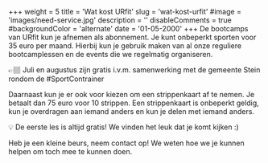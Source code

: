 +++
weight = 5
title = 'Wat kost URfit'
slug = 'wat-kost-urfit'
#image = 'images/need-service.jpg'
description = ''
disableComments = true
#backgroundColor = 'alternate'
date = '01-05-2000'
+++ 
De bootcamps van URfit kun je afnemen als abonnement. Je kunt onbeperkt sporten voor 35 euro per maand. Hierbij kun je gebruik maken van al onze reguliere bootcamplessen en de events die we regelmatig organiseren.

<p class="box">
👉🏽 Juli en augustus zijn gratis i.v.m. samenwerking met de gemeente Stein rondom de #SportContrainer
</p>

Daarnaast kun je er ook voor kiezen om een strippenkaart af te nemen. Je betaalt dan 75 euro voor 10 strippen. Een strippenkaart is onbeperkt geldig, kun je overdragen aan iemand anders en kun je delen met iemand anders.

<p class="box">
💡 De eerste les is altijd gratis! We vinden het leuk dat je komt kijken :)
</p>

Heb je een kleine beurs, neem contact op! We weten hoe we je kunnen helpen om toch mee te kunnen doen.
